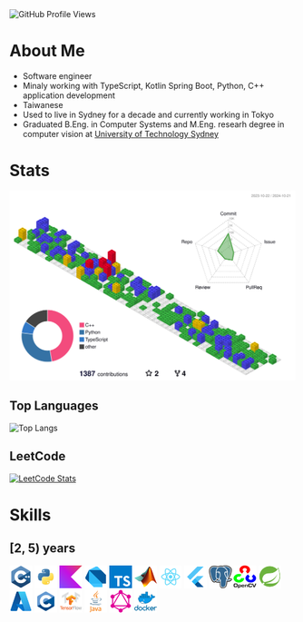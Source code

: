 <div class="profile-section">
  <img src="https://komarev.com/ghpvc/?username=jack06215&color=green" alt="GitHub Profile Views" height="25px">
</div>

# About Me
- Software engineer
- Minaly working with TypeScript, Kotlin Spring Boot, Python, C++ application development
- Taiwanese
- Used to live in Sydney for a decade and currently working in Tokyo
- Graduated B.Eng. in Computer Systems and M.Eng. researh degree in computer vision at [University of Technology Sydney](https://www.uts.edu.au/)

# Stats
![Stats](https://github.com/jack06215/jack06215/blob/main/profile-3d-contrib/profile-gitblock.svg)

## Top Languages
![Top Langs](https://github-readme-stats.vercel.app/api/top-langs/?username=jack06215&theme=buefy&layout=compact)

## LeetCode
[![LeetCode Stats](https://leetcode-stats-six.vercel.app/api?username=nacho754)](https://github.com/nacho754/leetcode-stats)

# Skills

## [2, 5) years
<code><img height="40" src="https://raw.githubusercontent.com/github/explore/master/topics/cpp/cpp.png"></code>
<code><img height="40" src="https://raw.githubusercontent.com/github/explore/master/topics/python/python.png"></code>
<code><img height="40" src="https://raw.githubusercontent.com/github/explore/master/topics/kotlin/kotlin.png"></code>
<code><img height="40" src="https://raw.githubusercontent.com/github/explore/master/topics/dart/dart.png"></code>
<code><img height="40" src="https://raw.githubusercontent.com/github/explore/master/topics/typescript/typescript.png"></code>
<code><img height="40" src="https://raw.githubusercontent.com/github/explore/master/topics/matlab/matlab.png"></code>
<code><img height="40" src="https://raw.githubusercontent.com/github/explore/master/topics/react/react.png"></code>
<code><img height="40" src="https://raw.githubusercontent.com/github/explore/master/topics/flutter/flutter.png"></code>
<code><img height="40" src="https://raw.githubusercontent.com/github/explore/master/topics/postgresql/postgresql.png"></code>
<code><img height="40" src="https://raw.githubusercontent.com/github/explore/master/topics/opencv/opencv.png"></code>
<code><img height="40" src="https://raw.githubusercontent.com/github/explore/master/topics/spring-boot/spring-boot.png"></code>
<code><img height="40" src="https://raw.githubusercontent.com/github/explore/master/topics/azure/azure.png"></code>
<code><img height="40" src="https://raw.githubusercontent.com/github/explore/master/topics/c/c.png"></code>
<code><img height="40" src="https://raw.githubusercontent.com/github/explore/master/topics/tensorflow/tensorflow.png"></code>
<code><img height="40" src="https://raw.githubusercontent.com/github/explore/master/topics/java/java.png"></code>
<code><img height="40" src="https://raw.githubusercontent.com/github/explore/master/topics/graphql/graphql.png"></code>
<code><img height="40" src="https://raw.githubusercontent.com/github/explore/master/topics/docker/docker.png"></code>
